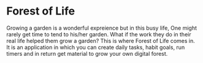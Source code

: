 # Forest of Life

Growing a garden is a wonderful expreience but in this busy life, One might rarely get time to tend to his/her garden. What if the work they do in their real life helped them grow a garden? This is where Forest of Life comes in. It is an application in which you can create daily tasks, habit goals, run timers and in return get material to grow your own digital forest.